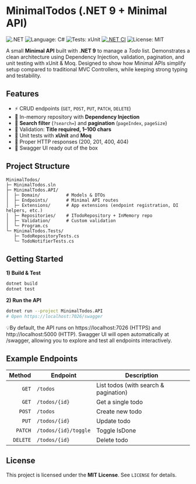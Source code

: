# MinimalTodos (.NET 9 + Minimal API)

![.NET](https://img.shields.io/badge/.NET-9-512BD4?logo=dotnet&logoColor=white)
![Language: C#](https://img.shields.io/badge/Language-C%23-239120?logo=csharp&logoColor=white)
![Tests: xUnit](https://img.shields.io/badge/Tests-xUnit-6aa84f)
[![.NET CI](https://github.com/mgomez-dev-code/MinimalTodos/actions/workflows/dotnet.yml/badge.svg)](https://github.com/mgomez-dev-code/MinimalTodos/actions/workflows/dotnet.yml)
![License: MIT](https://img.shields.io/badge/License-MIT-green)

A small **Minimal API** built with **.NET 9** to manage a *Todo* list.
Demonstrates a clean architecture using Dependency Injection, validation, pagination, and unit testing with xUnit & Moq.
Designed to show how Minimal APIs simplify setup compared to traditional MVC Controllers, while keeping strong typing and testability.

## Features
- ⚡ CRUD endpoints (`GET`, `POST`, `PUT`, `PATCH`, `DELETE`)
- 🧠 In-memory repository with **Dependency Injection**
- 🔎 **Search filter** (`?search=`) and **pagination** (`pageIndex`, `pageSize`)
- 🧾 Validation: **Title required, 1–100 chars**
- 🧪 Unit tests with **xUnit** and **Moq**
- 💬 Proper HTTP responses (200, 201, 400, 404)
- 🚀 Swagger UI ready out of the box

## Project Structure
```text
MinimalTodos/
├─ MinimalTodos.sln
├─ MinimalTodos.API/
│  ├─ Domain/          # Models & DTOs
│  ├─ Endpoints/       # Minimal API routes
│  ├─ Extensions/      # App extensions (endpoint registration, DI helpers, etc.)
│  ├─ Repositories/    # ITodoRepository + InMemory repo
│  ├─ Validation/      # Custom validation
│  └─ Program.cs
└─ MinimalTodos.Tests/
   ├─ TodoRepositoryTests.cs
   └─ TodoNotifierTests.cs
```

## Getting Started

**1) Build & Test**
```bash
dotnet build
dotnet test
```

**2) Run the API**
```bash
dotnet run --project MinimalTodos.API
# Open https://localhost:7026/swagger
```
💡By default, the API runs on https://localhost:7026 (HTTPS) and http://localhost:5000 (HTTP).
Swagger UI will open automatically at /swagger, allowing you to explore and test all endpoints interactively.

## Example Endpoints
| Method | Endpoint | Description |
|-------:|----------|-------------|
| `GET`  | `/todos` | List todos (with search & pagination) |
| `GET`  | `/todos/{id}` | Get a single todo |
| `POST` | `/todos` | Create new todo |
| `PUT`  | `/todos/{id}` | Update todo |
| `PATCH`| `/todos/{id}/toggle` | Toggle IsDone |
| `DELETE`| `/todos/{id}` | Delete todo |

## License
This project is licensed under the **MIT License**. See `LICENSE` for details.
